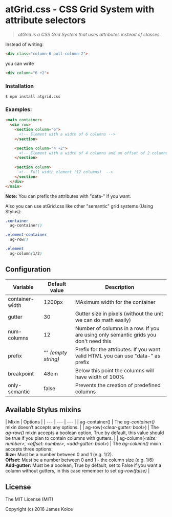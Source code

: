 atGrid.css - CSS Grid System with attribute selectors
======

> *atGrid is a CSS Grid System that uses attributes instead of classes.*

Instead of writing:
```HTML 
<div class="column-6 pull-column-2">
``` 
you can write 
```HTML
<div column="6 +2">
```

### Installation

```
$ npm install atgrid.css
```

### Examples:
```HTML
<main container>
  <div row>
    <section column="6">
      <!-- Element with a width of 6 columns -->
    </section>

    <section column="4 +2">
      <!-- Element with a width of 4 columns and an offset of 2 columns-->
    </section>
    
    <section column>
      <!-- Full width element (12 columns)  -->
    </section>
  </div>
</main>
```

**Note:** You can prefix the attributes with "data-" if you want.


Also you can use atGrid.css like other "semantic" grid systems (Using Stylus):

```CSS
.container
  ag-container()

.element-container
  ag-row()

.element
  ag-column(1/2)
```

## Configuration
| Variable | Default value | Description |
| --- | --- | --- |
| container-width | 1200px | MAximum width for the container |
| gutter | 30 | Gutter size in pixels (without the unit we can do math easily) |
| num-columns | 12 | Number of columns in a row. If you are using only semantic grids you don't need this |
| prefix | "" *(empty string)* | Prefix for the attributes. If you want valid HTML you can use "data-" as prefix |
| breakpoint | 48em | Below this point the columns will have width of 100%
| only-semantic | false | Prevents the creation of predefined columns

## Available Stylus mixins
| Mixin | Options |
| --- | --- | --- |
| ag-container() | The *ag-container()* mixin doesn’t accepts any options. |
| ag-row(*&lt;clear-gutter: bool&gt;*) | The *ag-row()* mixin accepts a boolean option, True by default, this value should be true if you plan to contain columns with gutters. |
| ag-column(*&lt;size: number&gt;, &lt;offset: number&gt;, &lt;add-gutter: bool&gt;*) | The *ag-column()* mixin accepts three options: <br> **Size:** Must be a number between 0 and 1 (e.g. 1/2). <br> **Offset:** Must be a number between 0 and 1 - the column size (e.g. 1/6) <br> **Add-gutter:** Must be a boolean, True by default, set to False if you want a column without gutters, in this case remember to set *ag-row(false)* |

## License

The MIT License (MIT)

Copyright (c) 2016 James Kolce
